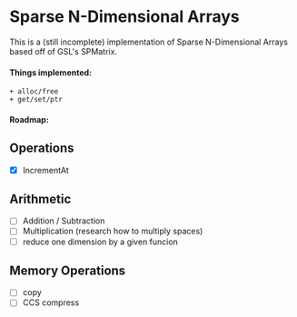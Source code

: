 # Sparse N-Dimensional Arrays

This is a (still incomplete) implementation of Sparse N-Dimensional Arrays based off of GSL's SPMatrix.

#### Things implemented:
    + alloc/free
    + get/set/ptr

#### Roadmap:
## Operations
- [X] IncrementAt

## Arithmetic
- [ ] Addition / Subtraction
- [ ] Multiplication (research how to multiply spaces)
- [ ] reduce one dimension by a given funcion

## Memory Operations
- [ ] copy
- [ ] CCS compress
